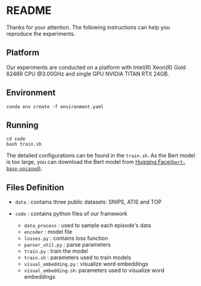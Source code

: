 # README

Thanks for your attention. The following instructions can help you reproduce the experiments.

## Platform

Our experiments are conducted on a platform with Intel(R) Xeon(R) Gold 6248R CPU @3.00GHz and single GPU NVIDIA TITAN RTX 24GB.

## Environment

```
conda env create -f environment.yaml
```

## Running

```
cd code
bash train.sh
```

The detailed configurations can be found in the ```train.sh```. As the Bert model is too large, you can download the Bert model from [Hugging Face(```bert-base-uncased```)](https://huggingface.co/bert-base-uncased).

## Files Definition

- ```data``` : contains three public datasets: SNIPS, ATIS and TOP

- ```code``` : contains python files of our framework

    - ```data_process``` : used to sample each episode's data
    - ```encoder``` : model file
    - ```losses.py``` : contains loss function
    - ```parser_util.py``` : parse parameters
    - ```train.py``` : train the model
    - ```train.sh``` : parameters used to train models
    - ```visual_embedding.py``` : visualize word embeddings
    - ```visual_embedding.sh```: parameters used to visualize word embeddings  
 
